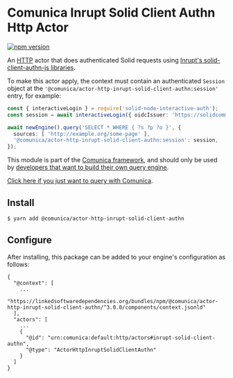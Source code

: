 # Comunica Inrupt Solid Client Authn Http Actor

[![npm version](https://badge.fury.io/js/%40comunica%2Factor-http-inrupt-solid-client-authn.svg)](https://www.npmjs.com/package/@comunica/actor-http-inrupt-solid-client-authn)

An [HTTP](https://github.com/comunica/comunica/tree/master/packages/bus-http) actor that
does authenticated Solid requests using [Inrupt's solid-client-authn-js libraries](https://github.com/inrupt/solid-client-authn-js).

To make this actor apply, the context must contain an authenticated `Session` object at the `'@comunica/actor-http-inrupt-solid-client-authn:session'` entry, for example:
```typescript
const { interactiveLogin } = require('solid-node-interactive-auth');
const session = await interactiveLogin({ oidcIssuer: 'https://solidcommunity.net/' });

await newEngine().query('SELECT * WHERE { ?s ?p ?o }', {
  sources: [ 'http://example.org/some-page' ],
  '@comunica/actor-http-inrupt-solid-client-authn:session': session,
});
```

This module is part of the [Comunica framework](https://github.com/comunica/comunica),
and should only be used by [developers that want to build their own query engine](https://comunica.dev/docs/modify/).

[Click here if you just want to query with Comunica](https://comunica.dev/docs/query/).

## Install

```bash
$ yarn add @comunica/actor-http-inrupt-solid-client-authn
```

## Configure

After installing, this package can be added to your engine's configuration as follows:
```text
{
  "@context": [
    ...
    "https://linkedsoftwaredependencies.org/bundles/npm/@comunica/actor-http-inrupt-solid-client-authn/^3.0.0/components/context.jsonld"
  ],
  "actors": [
    ...
    {
      "@id": "urn:comunica:default:http/actors#inrupt-solid-client-authn",
      "@type": "ActorHttpInruptSolidClientAuthn"
    }
  ]
}
```
